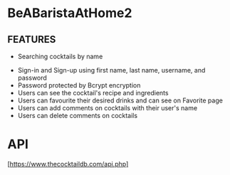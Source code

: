 # BeABaristaAtHome2
## FEATURES
* Searching cocktails by name
- Sign-in and Sign-up using first name, last name, username, and password
- Password protected by Bcrypt encryption
- Users can see the cocktail's recipe and ingredients
- Users can favourite their desired drinks and can see on Favorite page
- Users can add comments on cocktails with their user's name
- Users can delete comments on cocktails

# API
[https://www.thecocktaildb.com/api.php]
